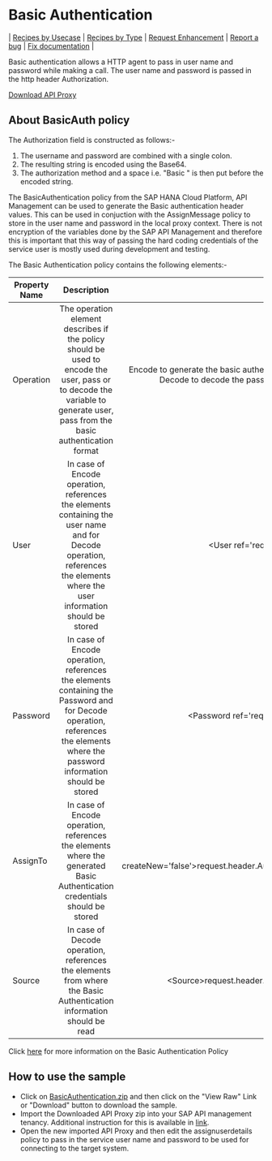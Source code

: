 # Basic Authentication

\| [Recipes by Usecase](./api-recipes-by-usecase.md) \| [Recipes by Type](./api-recipes-by-type.md) \| [Request Enhancement](https://github.com/SAP-samples/apibusinesshub-api-recipes/issues/new?assignees=&labels=Recipe%20Fix,enhancement&template=recipe-request.md&title=Improve%20basic-authentication-api-proxy ) \| [Report a bug](https://github.com/SAP-samples/apibusinesshub-api-recipes/issues/new?assignees=&labels=Recipe%20Fix,bug&template=bug_report.md&title=Issue%20with%20basic-authentication-api-proxy ) \| [Fix documentation](https://github.com/SAP-samples/apibusinesshub-api-recipes/issues/new?assignees=&labels=Recipe%20Fix,documentation&template=bug_report.md&title=Docu%20fix%20basic-authentication-api-proxy ) \|

Basic authentication allows a HTTP agent to pass in user name and password while making a call. The user name and password is passed in the http header Authorization.

[Download API Proxy](BasicAuthentication.zip)

## About BasicAuth policy
The Authorization field is constructed as follows:-

1. The username and password are combined with a single colon.
2. The resulting string is encoded using the Base64.
3. The authorization method and a space i.e. "Basic " is then put before the encoded string.

The BasicAuthentication policy from the SAP HANA Cloud Platform, API Management can be used to generate the Basic authentication header values. This can be used in conjuction with the AssignMessage policy
to store in the user name and password in the local proxy context. There is not encryption of the variables done by the SAP API Management
and therefore this is important that this way of passing the hard coding credentials of the service user is mostly used during development
and testing.

The Basic Authentication policy contains the following elements:-

| Property Name        | Description           | Example  |
| ------------- |:-------------:| -----:|
| Operation     | The operation element describes if the policy should be used to encode the user, pass or to decode the variable to generate user, pass from the basic authentication format | Encode to generate the basic authentication credential and Decode to decode the passed Basic authentication credential |
| User     | In case of Encode operation, references the elements containing the user name and for Decode operation, references the elements where the user information should be stored  | &lt;User ref='request.queryname.user'&gt; |
| Password     | In case of Encode operation, references the elements containing the Password and for Decode operation, references the elements where the password information should be stored  | &lt;Password ref='request.queryname.pass'&gt; |
| AssignTo     | In case of Encode operation, references the elements where the generated Basic Authentication credentials should be stored  | &lt;AssignTo createNew='false'&gt;request.header.Authorization&lt;AssignTo&gt; |
| Source     | In case of Decode operation, references the elements from where the Basic Authentication information should be read  | &lt;Source&gt;request.header.Authorization&lt;Source&gt; |

Click [here](https://help.hana.ondemand.com/apim_od/frameset.htm?693c0d1720644d57918ed77acc6a95ef.html) for more information on the Basic Authentication Policy

## How to use the sample

* Click on [BasicAuthentication.zip](./BasicAuthentication.zip) and then click on the "View Raw" Link or "Download" button to download the sample.
* Import the Downloaded API Proxy zip into your SAP API management tenancy. Additional instruction for this is available in [link](https://help.hana.ondemand.com/apim_od/frameset.htm?9342a932441e45cd9636eb0a01a89958.html).
* Open the new imported API Proxy and then edit the assignuserdetails policy to pass in the service user name and password to be used for connecting to the target system.
